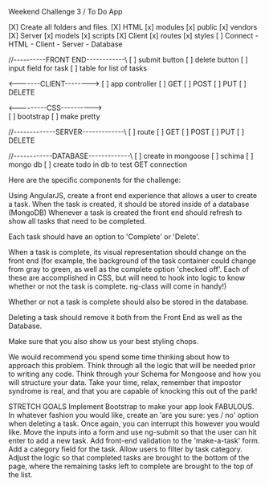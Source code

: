 Weekend Challenge 3 / To Do App

[X] Create all folders and files.
    [X] HTML        [x] modules     [x] public      [x] vendors
    [X] Server      [x] models      [x] scripts
    [X] Client      [x] routes      [x] styles
[ ] Connect - HTML - Client - Server - Database 

//----------FRONT END------------\\
[ ] submit button
[ ] delete button
[ ] input field for task
[ ] table for list of tasks

<-------CLIENT-------->
[ ] app controller
    [ ] GET
    [ ] POST
    [ ] PUT
    [ ] DELETE

<---------CSS---------->    
[ ] bootstrap
[ ] make pretty

//-------------SERVER-------------\\
[ ] route
    [ ] GET
    [ ] POST
    [ ] PUT
    [ ] DELETE

//------------DATABASE-------------\\
[ ] create in mongoose
[ ] schima
[ ] mongo db
[ ] create todo in db to test GET connection

Here are the specific components for the challenge:

Using AngularJS, create a front end experience that allows a user to create a task.
When the task is created, it should be stored inside of a database (MongoDB)
Whenever a task is created the front end should refresh to show all tasks that need to be completed.

Each task should have an option to 'Complete' or 'Delete'.

When a task is complete, its visual representation should change on the front end (for example, the background of the task container could change from gray to green, as well as the complete option 'checked off'. Each of these are accomplished in CSS, but will need to hook into logic to know whether or not the task is complete. ng-class will come in handy!)

Whether or not a task is complete should also be stored in the database.

Deleting a task should remove it both from the Front End as well as the Database.

Make sure that you also show us your best styling chops.

We would recommend you spend some time thinking about how to approach this problem. Think through all the logic that will be needed prior to writing any code. Think through your Schema for Mongoose and how you will structure your data. Take your time, relax, remember that impostor syndrome is real, and that you are capable of knocking this out of the park!

STRETCH GOALS
Implement Bootstrap to make your app look FABULOUS.
In whatever fashion you would like, create an 'are you sure: yes / no' option when deleting a task. Once again, you can interrupt this however you would like.
Move the inputs into a form and use ng-submit so that the user can hit enter to add a new task.
Add front-end validation to the 'make-a-task' form.
Add a category field for the task. Allow users to filter by task category.
Adjust the logic so that completed tasks are brought to the bottom of the page, where the remaining tasks left to complete are brought to the top of the list.